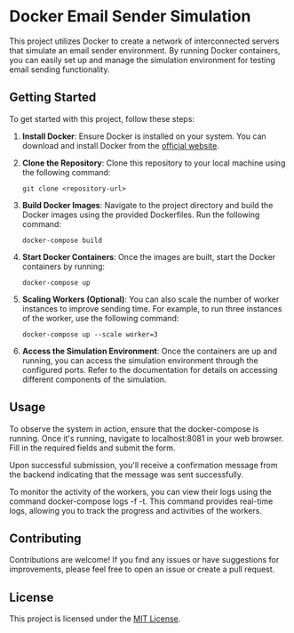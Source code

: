# Docker Email Sender Simulation

This project utilizes Docker to create a network of interconnected servers that simulate an email sender environment. By running Docker containers, you can easily set up and manage the simulation environment for testing email sending functionality.

## Getting Started

To get started with this project, follow these steps:

1. **Install Docker**: Ensure Docker is installed on your system. You can download and install Docker from the [official website](https://www.docker.com/get-started).

2. **Clone the Repository**: Clone this repository to your local machine using the following command:
    ```
    git clone <repository-url>
    ```

3. **Build Docker Images**: Navigate to the project directory and build the Docker images using the provided Dockerfiles. Run the following command:
    ```
    docker-compose build
    ```

4. **Start Docker Containers**: Once the images are built, start the Docker containers by running:
    ```
    docker-compose up
    ```

5. **Scaling Workers (Optional)**: You can also scale the number of worker instances to improve sending time. For example, to run three instances of the worker, use the following command:
    ```
    docker-compose up --scale worker=3
    ```

6. **Access the Simulation Environment**: Once the containers are up and running, you can access the simulation environment through the configured ports. Refer to the documentation for details on accessing different components of the simulation.

## Usage

To observe the system in action, ensure that the docker-compose is running. Once it's running, navigate to localhost:8081 in your web browser. Fill in the required fields and submit the form.

Upon successful submission, you'll receive a confirmation message from the backend indicating that the message was sent successfully.

To monitor the activity of the workers, you can view their logs using the command docker-compose logs -f -t. This command provides real-time logs, allowing you to track the progress and activities of the workers.

## Contributing

Contributions are welcome! If you find any issues or have suggestions for improvements, please feel free to open an issue or create a pull request.

## License

This project is licensed under the [MIT License](LICENSE).
